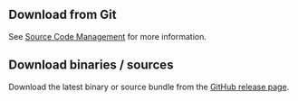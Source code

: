 <head>
  <title>Download</title>
</head>

## Download from Git

See [Source Code Management](source-repository.html) for more information.

## Download binaries / sources

Download the latest binary or source bundle from the [GitHub release page](https://github.com/robtimus/sql-functions/releases).

